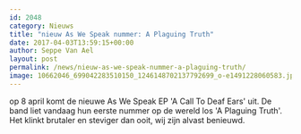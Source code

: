 ```yaml
---
id: 2048
category: Nieuws
title: "nieuw As We Speak nummer: A Plaguing Truth"
date: 2017-04-03T13:59:15+00:00
author: Seppe Van Ael
layout: post
permalink: /news/nieuw-as-we-speak-nummer-a-plaguing-truth/
image: 10662046_699042283510150_1246148702137792699_o-e1491228060583.jpg
---
```

op 8 april komt de nieuwe As We Speak EP 'A Call To Deaf Ears' uit. De band liet vandaag hun eerste nummer op de wereld los 'A Plaguing Truth'. Het klinkt brutaler en steviger dan ooit, wij zijn alvast benieuwd.

&nbsp;